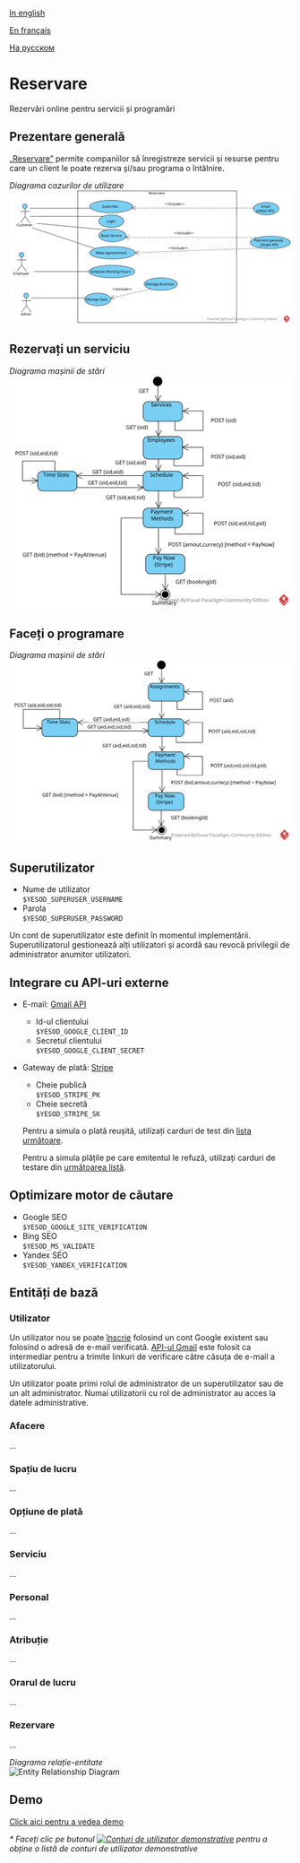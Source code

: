[In english](https://github.com/ciukstar/reservare/blob/master/README.md)

[En français](https://github.com/ciukstar/reservare/blob/master/README.fr.md)

[На русском](https://github.com/ciukstar/reservare/blob/master/README.ru.md)

# Reservare

Rezervări online pentru servicii și programări

## Prezentare generală 

[„Reservare”](https://reservarero-i4rimw5qwq-de.a.run.app) permite companiilor să înregistreze servicii și resurse pentru care un client le poate rezerva și/sau programa o întâlnire.  

*Diagrama cazurilor de utilizare*  
![Use Case Diagram](static/img/Reservare-UCD.svg)

## Rezervați un serviciu
*Diagrama mașinii de stări*  
![State Machine Diagram](static/img/Reservare-Book-Service-SMD.svg)

## Faceți o programare
*Diagrama mașinii de stări*  
![State Machine Diagram](static/img/Reservare-Make-Appointment-SMD.svg)

## Superutilizator
* Nume de utilizator  
  ```$YESOD_SUPERUSER_USERNAME```
* Parola  
  ```$YESOD_SUPERUSER_PASSWORD```
  
Un cont de superutilizator este definit în momentul implementării. Superutilizatorul gestionează alți utilizatori și acordă sau revocă privilegii de administrator anumitor utilizatori.

## Integrare cu API-uri externe

* E-mail: [Gmail API](https://developers.google.com/gmail/api/guides)

  * Id-ul clientului  
    ```$YESOD_GOOGLE_CLIENT_ID```
  * Secretul clientului  
    ```$YESOD_GOOGLE_CLIENT_SECRET```

* Gateway de plată: [Stripe](https://stripe.com/)
  * Cheie publică  
    ```$YESOD_STRIPE_PK```
  * Cheie secretă  
    ```$YESOD_STRIPE_SK```
    
  Pentru a simula o plată reușită, utilizați carduri de test din [lista următoare](https://stripe.com/docs/testing?testing-method=card-numbers#cards).

  Pentru a simula plățile pe care emitentul le refuză, utilizați carduri de testare din [următoarea listă](https://stripe.com/docs/testing?testing-method=card-numbers#declined-payments).

## Optimizare motor de căutare
* Google SEO  
  ```$YESOD_GOOGLE_SITE_VERIFICATION```
* Bing SEO  
  ```$YESOD_MS_VALIDATE```
* Yandex SEO  
  ```$YESOD_YANDEX_VERIFICATION```

## Entități de bază

### Utilizator
Un utilizator nou se poate [înscrie](https://reservarero-i4rimw5qwq-de.a.run.app/auth/login) folosind un cont Google existent sau folosind o adresă de e-mail verificată. [API-ul Gmail](https://developers.google.com/gmail/api/guides) este folosit ca intermediar pentru a trimite linkuri de verificare către căsuța de e-mail a utilizatorului.

Un utilizator poate primi rolul de administrator de un superutilizator sau de un alt administrator. Numai utilizatorii cu rol de administrator au acces la datele administrative.

### Afacere
...

### Spațiu de lucru
...

### Opțiune de plată
...

### Serviciu
...

### Personal
...

### Atribuție
...

### Orarul de lucru
...

### Rezervare
...


*Diagrama relație-entitate*  
![Entity Relationship Diagram](static/img/Reservare-ERD.svg)

## Demo

[Click aici pentru a vedea demo](https://reservarero-i4rimw5qwq-de.a.run.app)

_* Faceți clic pe butonul [![Conturi de utilizator demonstrative](demo/button-demo-accounts.png)](https://reservarero-i4rimw5qwq-de.a.run.app/auth/login) pentru a obține o listă de conturi de utilizator demonstrative_
